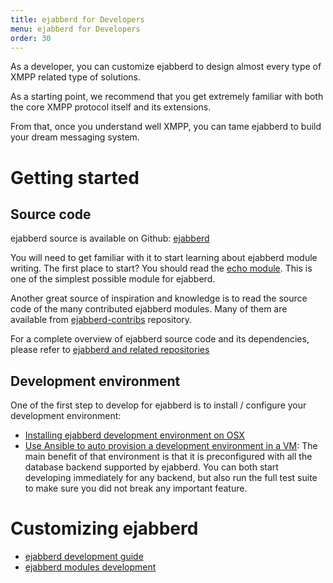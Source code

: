 ```yaml
---
title: ejabberd for Developers
menu: ejabberd for Developers
order: 30
---
```


As a developer, you can customize ejabberd to design almost every type
of XMPP related type of solutions.

As a starting point, we recommend that you get extremely familiar with
both the core XMPP protocol itself and its extensions.

From that, once you understand well XMPP, you can tame ejabberd to
build your dream messaging system.

# Getting started

## Source code

ejabberd source is available on Github:
[ejabberd](https://github.com/processone/ejabberd)

You will need to get familiar with it to start learning about ejabberd
module writing. The first place to start? You should read the
[echo module](https://github.com/processone/ejabberd/blob/master/src/mod_echo.erl). This
is one of the simplest possible module for ejabberd.

Another great source of inspiration and knowledge is to read the
source code of the many contributed ejabberd modules. Many of them are
available from
[ejabberd-contribs](https://github.com/processone/ejabberd-contrib)
repository.

For a complete overview of ejabberd source code and its dependencies, please refer to [ejabberd and related repositories](repositories/)

## Development environment

One of the first step to develop for ejabberd is to install /
configure your development environment:

* [Installing ejabberd development environment on OSX](install-osx/)
* [Use Ansible to auto provision a development environment in a VM](https://github.com/processone/ejabberd-vagrant-dev):
  The main benefit of that environment is that it is preconfigured
  with all the database backend supported by ejabberd. You can both
  start developing immediately for any backend, but also run the full
  test suite to make sure you did not break any important feature.

# Customizing ejabberd

* [ejabberd development guide](guide/)
* [ejabberd modules development](modules/)

